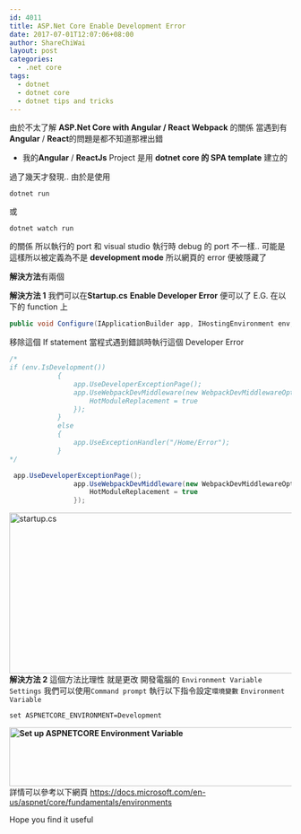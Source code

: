 ```yaml
---
id: 4011
title: ASP.Net Core Enable Development Error
date: 2017-07-01T12:07:06+08:00
author: ShareChiWai
layout: post
categories:
  - .net core
tags:
  - dotnet
  - dotnet core
  - dotnet tips and tricks
---
```


由於不太了解 **ASP.Net Core with Angular / React Webpack** 的關係
當遇到有 **Angular** / **React**的問題是都不知道那裡出錯

- 我的**Angular** / **ReactJs** Project 是用 **dotnet core 的 SPA template** 建立的

過了幾天才發現..
由於是使用

```
dotnet run
```

或

```
dotnet watch run
```

的關係
所以執行的 port 和 visual studio 執行時 debug 的 port 不一樣..
可能是這樣所以被定義為不是 **development mode**
所以網頁的 error 便被隱藏了

**解決方法**有兩個

**解決方法 1**
我們可以在**Startup.cs**
**Enable Developer Error** 便可以了
E.G.
在以下的 function 上

```csharp
public void Configure(IApplicationBuilder app, IHostingEnvironment env, ILoggerFactory loggerFactory)

```

移除這個 If statement
當程式遇到錯誤時執行這個 Developer Error

```csharp
/*
if (env.IsDevelopment())
            {
                app.UseDeveloperExceptionPage();
                app.UseWebpackDevMiddleware(new WebpackDevMiddlewareOptions {
                    HotModuleReplacement = true
                });
            }
            else
            {
                app.UseExceptionHandler("/Home/Error");
            }
*/

 app.UseDeveloperExceptionPage();
                app.UseWebpackDevMiddleware(new WebpackDevMiddlewareOptions {
                    HotModuleReplacement = true
                });
```

[<img class="alignnone size-large wp-image-4013" src="https://i1.wp.com/blog.sharechiwai.com/wp-content/uploads/2017/07/startupcs.png?resize=625%2C287" alt="startup.cs" width="625" height="287" sizes="(max-width: 625px) 100vw, 625px" data-recalc-dims="1" />](https://i1.wp.com/blog.sharechiwai.com/wp-content/uploads/2017/07/startupcs.png)
**解決方法 2**
這個方法比理性
就是更改 開發電腦的 `Environment Variable Settings`
我們可以使用`Command prompt`
執行以下指令設定`環境變數` `Environment Variable`

`set ASPNETCORE_ENVIRONMENT=Development`

**[<img class="alignnone size-large wp-image-4012" src="https://i0.wp.com/blog.sharechiwai.com/wp-content/uploads/2017/07/aspnetCoreEvvironment.png?resize=625%2C105" alt="Set up ASPNETCORE Environment Variable" width="625" height="105" sizes="(max-width: 625px) 100vw, 625px" data-recalc-dims="1" />](https://i0.wp.com/blog.sharechiwai.com/wp-content/uploads/2017/07/aspnetCoreEvvironment.png)**
詳情可以參考以下網頁
<https://docs.microsoft.com/en-us/aspnet/core/fundamentals/environments>

Hope you find it useful

